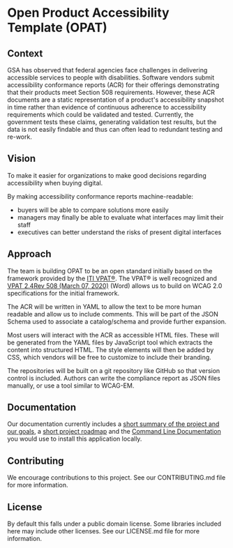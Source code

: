# Open Product Accessibility Template (OPAT)

## Context

GSA has observed that federal agencies face challenges in delivering accessible services to people with disabilities. Software vendors submit accessibility conformance reports (ACR) for their offerings demonstrating that their products meet Section 508 requirements. However, these ACR documents are a static representation of a product's accessibility snapshot in time rather than evidence of continuous adherence to accessibility requirements which could be validated and tested. Currently, the government tests these claims, generating validation test results, but the data is not easily findable and thus can often lead to redundant testing and re-work.

## Vision

To make it easier for organizations to make good decisions regarding accessibility when buying digital.

By making accessibility conformance reports machine-readable:

- buyers will be able to compare solutions more easily
- managers may finally be able to evaluate what interfaces may limit their staff
- executives can better understand the risks of present digital interfaces

## Approach

The team is building OPAT to be an open standard initially based on the framework provided by the [ITI VPAT®](https://www.itic.org/policy/accessibility/vpat). The VPAT® is well recognized and [VPAT 2.4Rev 508 (March 07, 2020)](https://www.itic.org/dotAsset/b282ab06-0ab2-4540-adc2-78698058dfc3.doc) (Word) allows us to build on WCAG 2.0 specifications for the initial framework.

The ACR will be written in YAML to allow the text to be more human readable and allow us to include comments. This will be part of the JSON Schema used to associate a catalog/schema and provide further expansion.

Most users will interact with the ACR as accessible HTML files. These will be generated from the YAML files by JavaScript tool which extracts the content into structured HTML. The style elements will then be added by CSS, which vendors will be free to customize to include their branding.

The repositories will be built on a git repository like GitHub so that version control is included. Authors can write the compliance report as JSON files manually, or use a tool similar to WCAG-EM.

## Documentation

Our documentation currently includes a [short summary of the project and our goals](/docs/GSA-OPAT-Public.md), a [short project roadmap](/docs/ROADMAP.md) and the [Command Line Documentation](/docs/CLI.md) you would use to install this application locally.

## Contributing

We encourage contributions to this project. See our CONTRIBUTING.md file for more information.

## License

By default this falls under a public domain license. Some libraries included here may include other licenses. See our LICENSE.md file for more information.
